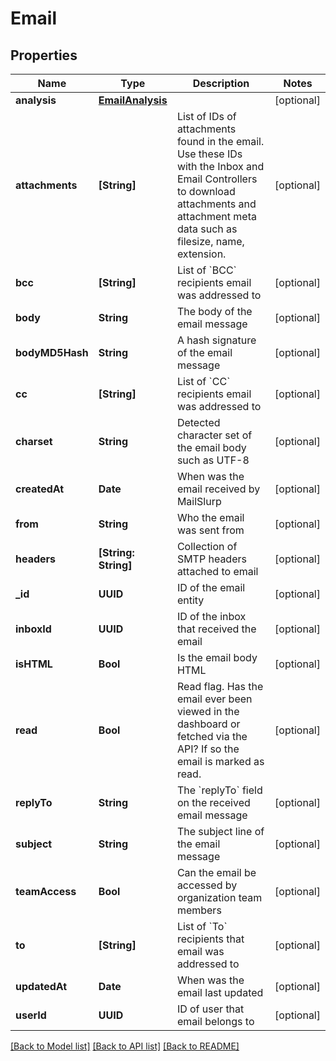 # Email

## Properties
Name | Type | Description | Notes
------------ | ------------- | ------------- | -------------
**analysis** | [**EmailAnalysis**](EmailAnalysis) |  | [optional] 
**attachments** | **[String]** | List of IDs of attachments found in the email. Use these IDs with the Inbox and Email Controllers to download attachments and attachment meta data such as filesize, name, extension. | [optional] 
**bcc** | **[String]** | List of &#x60;BCC&#x60; recipients email was addressed to | [optional] 
**body** | **String** | The body of the email message | [optional] 
**bodyMD5Hash** | **String** | A hash signature of the email message | [optional] 
**cc** | **[String]** | List of &#x60;CC&#x60; recipients email was addressed to | [optional] 
**charset** | **String** | Detected character set of the email body such as UTF-8 | [optional] 
**createdAt** | **Date** | When was the email received by MailSlurp | [optional] 
**from** | **String** | Who the email was sent from | [optional] 
**headers** | **[String: String]** | Collection of SMTP headers attached to email | [optional] 
**_id** | **UUID** | ID of the email entity | [optional] 
**inboxId** | **UUID** | ID of the inbox that received the email | [optional] 
**isHTML** | **Bool** | Is the email body HTML | [optional] 
**read** | **Bool** | Read flag. Has the email ever been viewed in the dashboard or fetched via the API? If so the email is marked as read. | [optional] 
**replyTo** | **String** | The &#x60;replyTo&#x60; field on the received email message | [optional] 
**subject** | **String** | The subject line of the email message | [optional] 
**teamAccess** | **Bool** | Can the email be accessed by organization team members | [optional] 
**to** | **[String]** | List of &#x60;To&#x60; recipients that email was addressed to | [optional] 
**updatedAt** | **Date** | When was the email last updated | [optional] 
**userId** | **UUID** | ID of user that email belongs to | [optional] 

[[Back to Model list]](../README#documentation-for-models) [[Back to API list]](../README#documentation-for-api-endpoints) [[Back to README]](../README)


